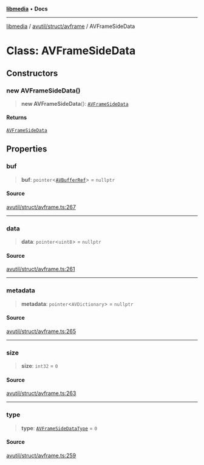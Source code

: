 [**libmedia**](../../../../README.md) • **Docs**

***

[libmedia](../../../../README.md) / [avutil/struct/avframe](../README.md) / AVFrameSideData

# Class: AVFrameSideData

## Constructors

### new AVFrameSideData()

> **new AVFrameSideData**(): [`AVFrameSideData`](AVFrameSideData.md)

#### Returns

[`AVFrameSideData`](AVFrameSideData.md)

## Properties

### buf

> **buf**: `pointer`\<[`AVBufferRef`](../../avbuffer/classes/AVBufferRef.md)\> = `nullptr`

#### Source

[avutil/struct/avframe.ts:267](https://github.com/zhaohappy/libmedia/blob/b4bb608d2b1c00d036d73fc8d222b1a97be53694/src/avutil/struct/avframe.ts#L267)

***

### data

> **data**: `pointer`\<`uint8`\> = `nullptr`

#### Source

[avutil/struct/avframe.ts:261](https://github.com/zhaohappy/libmedia/blob/b4bb608d2b1c00d036d73fc8d222b1a97be53694/src/avutil/struct/avframe.ts#L261)

***

### metadata

> **metadata**: `pointer`\<`AVDictionary`\> = `nullptr`

#### Source

[avutil/struct/avframe.ts:265](https://github.com/zhaohappy/libmedia/blob/b4bb608d2b1c00d036d73fc8d222b1a97be53694/src/avutil/struct/avframe.ts#L265)

***

### size

> **size**: `int32` = `0`

#### Source

[avutil/struct/avframe.ts:263](https://github.com/zhaohappy/libmedia/blob/b4bb608d2b1c00d036d73fc8d222b1a97be53694/src/avutil/struct/avframe.ts#L263)

***

### type

> **type**: [`AVFrameSideDataType`](../enumerations/AVFrameSideDataType.md) = `0`

#### Source

[avutil/struct/avframe.ts:259](https://github.com/zhaohappy/libmedia/blob/b4bb608d2b1c00d036d73fc8d222b1a97be53694/src/avutil/struct/avframe.ts#L259)
